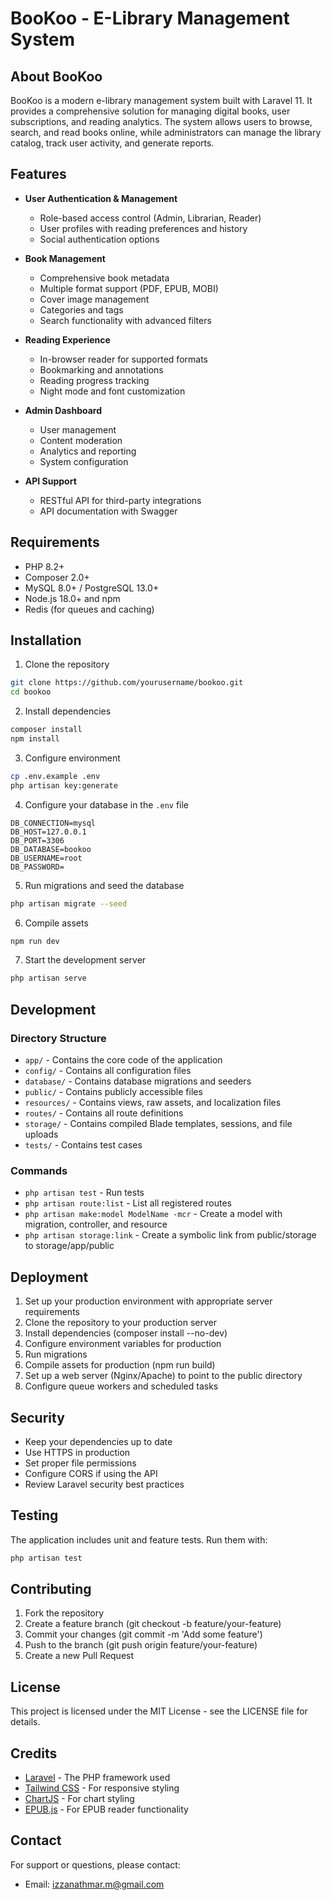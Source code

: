 # BooKoo - E-Library Management System


## About BooKoo

BooKoo is a modern e-library management system built with Laravel 11. It provides a comprehensive solution for managing digital books, user subscriptions, and reading analytics. The system allows users to browse, search, and read books online, while administrators can manage the library catalog, track user activity, and generate reports.

## Features

- **User Authentication & Management**
  - Role-based access control (Admin, Librarian, Reader)
  - User profiles with reading preferences and history
  - Social authentication options

- **Book Management**
  - Comprehensive book metadata
  - Multiple format support (PDF, EPUB, MOBI)
  - Cover image management
  - Categories and tags
  - Search functionality with advanced filters

- **Reading Experience**
  - In-browser reader for supported formats
  - Bookmarking and annotations
  - Reading progress tracking
  - Night mode and font customization

- **Admin Dashboard**
  - User management
  - Content moderation
  - Analytics and reporting
  - System configuration

- **API Support**
  - RESTful API for third-party integrations
  - API documentation with Swagger

## Requirements

- PHP 8.2+
- Composer 2.0+
- MySQL 8.0+ / PostgreSQL 13.0+
- Node.js 18.0+ and npm
- Redis (for queues and caching)

## Installation

1. Clone the repository
```bash
git clone https://github.com/yourusername/bookoo.git
cd bookoo
```

2. Install dependencies
```bash
composer install
npm install
```

3. Configure environment
```bash
cp .env.example .env
php artisan key:generate
```

4. Configure your database in the `.env` file
```
DB_CONNECTION=mysql
DB_HOST=127.0.0.1
DB_PORT=3306
DB_DATABASE=bookoo
DB_USERNAME=root
DB_PASSWORD=
```

5. Run migrations and seed the database
```bash
php artisan migrate --seed
```

6. Compile assets
```bash
npm run dev
```

7. Start the development server
```bash
php artisan serve
```

## Development

### Directory Structure

- `app/` - Contains the core code of the application
- `config/` - Contains all configuration files
- `database/` - Contains database migrations and seeders
- `public/` - Contains publicly accessible files
- `resources/` - Contains views, raw assets, and localization files
- `routes/` - Contains all route definitions
- `storage/` - Contains compiled Blade templates, sessions, and file uploads
- `tests/` - Contains test cases

### Commands

- `php artisan test` - Run tests
- `php artisan route:list` - List all registered routes
- `php artisan make:model ModelName -mcr` - Create a model with migration, controller, and resource
- `php artisan storage:link` - Create a symbolic link from public/storage to storage/app/public

## Deployment

1. Set up your production environment with appropriate server requirements
2. Clone the repository to your production server
3. Install dependencies (composer install --no-dev)
4. Configure environment variables for production
5. Run migrations
6. Compile assets for production (npm run build)
7. Set up a web server (Nginx/Apache) to point to the public directory
8. Configure queue workers and scheduled tasks

## Security

- Keep your dependencies up to date
- Use HTTPS in production
- Set proper file permissions
- Configure CORS if using the API
- Review Laravel security best practices

## Testing

The application includes unit and feature tests. Run them with:

```bash
php artisan test
```

## Contributing

1. Fork the repository
2. Create a feature branch (git checkout -b feature/your-feature)
3. Commit your changes (git commit -m 'Add some feature')
4. Push to the branch (git push origin feature/your-feature)
5. Create a new Pull Request

## License

This project is licensed under the MIT License - see the LICENSE file for details.

## Credits

- [Laravel](https://laravel.com/) - The PHP framework used
- [Tailwind CSS](https://tailwindcss.com/) - For responsive styling
- [ChartJS](https://chartjs.com/) - For chart styling
- [EPUB.js](https://github.com/futurepress/epub.js/) - For EPUB reader functionality

## Contact

For support or questions, please contact:
- Email: izzanathmar.m@gmail.com
